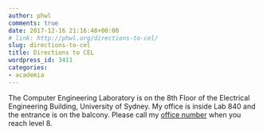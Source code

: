 ```yaml
---
author: phwl
comments: true
date: 2017-12-16 21:16:48+00:00
# link: http://phwl.org/directions-to-cel/
slug: directions-to-cel
title: Directions to CEL
wordpress_id: 3411
categories:
- academia
---
```


The Computer Engineering Laboratory is on the 8th Floor of the Electrical Engineering Building, University of Sydney. My office is inside Lab 840 and the entrance is on the balcony. Please call my [office number](http://phwl.org/) when you reach level 8.


